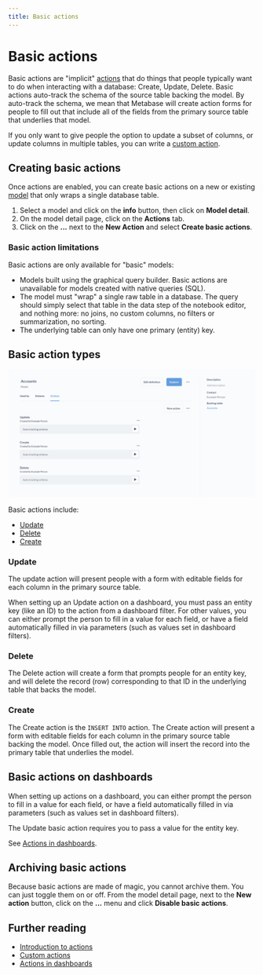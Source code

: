 ```yaml
---
title: Basic actions
---
```


# Basic actions

Basic actions are "implicit" [actions](./introduction.md) that do things that people typically want to do when interacting with a database: Create, Update, Delete. Basic actions auto-track the schema of the source table backing the model. By auto-track the schema, we mean that Metabase will create action forms for people to fill out that include all of the fields from the primary source table that underlies that model.

If you only want to give people the option to update a subset of columns, or update columns in multiple tables, you can write a [custom action](./custom.md).

## Creating basic actions

Once actions are enabled, you can create basic actions on a new or existing [model](../data-modeling/models.md) that only wraps a single database table.

1. Select a model and click on the **info** button, then click on **Model detail**.
2. On the model detail page, click on the **Actions** tab.
3. Click on the **...** next to the **New Action** and select **Create basic actions**.

### Basic action limitations

Basic actions are only available for "basic" models:

- Models built using the graphical query builder. Basic actions are unavailable for models created with native queries (SQL).
- The model must "wrap" a single raw table in a database. The query should simply select that table in the data step of the notebook editor, and nothing more: no joins, no custom columns, no filters or summarization, no sorting.
- The underlying table can only have one primary (entity) key.

## Basic action types

![Basic actions](./images/basic-actions.png)

Basic actions include:

- [Update](#update)
- [Delete](#delete)
- [Create](#create)

### Update

The update action will present people with a form with editable fields for each column in the primary source table.

When setting up an Update action on a dashboard, you must pass an entity key (like an ID) to the action from a dashboard filter. For other values, you can either prompt the person to fill in a value for each field, or have a field automatically filled in via parameters (such as values set in dashboard filters).

### Delete

The Delete action will create a form that prompts people for an entity key, and will delete the record (row) corresponding to that ID in the underlying table that backs the model.

### Create

The Create action is the `INSERT INTO` action. The Create action will present a form with editable fields for each column in the primary source table backing the model. Once filled out, the action will insert the record into the primary table that underlies the model.

## Basic actions on dashboards

When setting up actions on a dashboard, you can either prompt the person to fill in a value for each field, or have a field automatically filled in via parameters (such as values set in dashboard filters).

The Update basic action requires you to pass a value for the entity key.

See [Actions in dashboards](../dashboards/actions.md).

## Archiving basic actions

Because basic actions are made of magic, you cannot archive them. You can just toggle them on or off. From the model detail page, next to the **New action** button, click on the **...** menu and click **Disable basic actions**.

## Further reading

- [Introduction to actions](./introduction.md)
- [Custom actions](./custom.md)
- [Actions in dashboards](../dashboards/actions.md)
